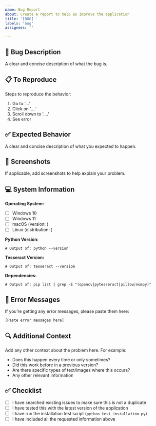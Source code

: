 ```yaml
---
name: Bug Report
about: Create a report to help us improve the application
title: '[BUG] '
labels: 'bug'
assignees: ''

---
```


## 🐛 Bug Description
A clear and concise description of what the bug is.

## 📋 To Reproduce
Steps to reproduce the behavior:
1. Go to '...'
2. Click on '....'
3. Scroll down to '....'
4. See error

## ✅ Expected Behavior
A clear and concise description of what you expected to happen.

## 📸 Screenshots
If applicable, add screenshots to help explain your problem.

## 💻 System Information
**Operating System:**
- [ ] Windows 10
- [ ] Windows 11
- [ ] macOS (version: )
- [ ] Linux (distribution: )

**Python Version:** 
```
# Output of: python --version

```

**Tesseract Version:**
```
# Output of: tesseract --version

```

**Dependencies:**
```
# Output of: pip list | grep -E "(opencv|pytesseract|pillow|numpy)"

```

## 📝 Error Messages
If you're getting any error messages, please paste them here:
```
[Paste error messages here]
```

## 🔍 Additional Context
Add any other context about the problem here. For example:
- Does this happen every time or only sometimes?
- Did this work before in a previous version?
- Are there specific types of text/images where this occurs?
- Any other relevant information

## ✅ Checklist
- [ ] I have searched existing issues to make sure this is not a duplicate
- [ ] I have tested this with the latest version of the application
- [ ] I have run the installation test script (`python test_installation.py`)
- [ ] I have included all the requested information above

